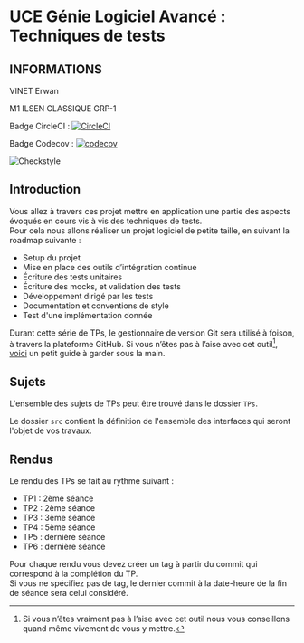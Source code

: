 # UCE Génie Logiciel Avancé : Techniques de tests

## INFORMATIONS

VINET Erwan

M1 ILSEN CLASSIQUE GRP-1

Badge CircleCI :
[![CircleCI](https://dl.circleci.com/status-badge/img/gh/ErwanVinet/ceri-m1-techniques-de-test/tree/master.svg?style=svg)](https://dl.circleci.com/status-badge/redirect/gh/ErwanVinet/ceri-m1-techniques-de-test/tree/master)

Badge Codecov :
[![codecov](https://codecov.io/github/ErwanVinet/ceri-m1-techniques-de-test/graph/badge.svg?token=FHI817TW6V)](https://codecov.io/github/ErwanVinet/ceri-m1-techniques-de-test)

![Checkstyle](checkstyle-badge.svg)


## Introduction

Vous allez à travers ces projet mettre en application une partie des aspects évoqués en cours vis à vis des techniques de tests.  
Pour cela nous allons réaliser un projet logiciel de petite taille, en suivant la roadmap suivante : 
- Setup du projet
- Mise en place des outils d’intégration continue
- Écriture des tests unitaires
- Écriture des mocks, et validation des tests
- Développement dirigé par les tests
- Documentation et conventions de style
- Test d'une implémentation donnée

Durant cette série de TPs, le gestionnaire de version Git sera utilisé à foison, à travers la plateforme GitHub. Si vous n’êtes pas à l’aise avec cet outil[^1], [voici](http://rogerdudler.github.io/git-guide/) un petit guide à garder sous la main.

## Sujets

L'ensemble des sujets de TPs peut être trouvé dans le dossier `TPs`.

Le dossier `src` contient la définition de l'ensemble des interfaces qui seront l'objet de vos travaux.

## Rendus

Le rendu des TPs se fait au rythme suivant :

- TP1 : 2ème séance
- TP2 : 2ème séance
- TP3 : 3ème séance
- TP4 : 5ème séance
- TP5 : dernière séance
- TP6 : dernière séance

Pour chaque rendu vous devez créer un tag à partir du commit qui correspond à la complétion du TP.  
Si vous ne spécifiez pas de tag, le dernier commit à la date-heure de la fin de séance sera celui considéré.

[^1]: Si vous n’êtes vraiment pas à l’aise avec cet outil nous vous conseillons quand même vivement de vous y mettre.

